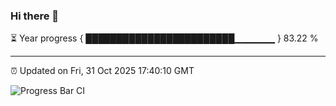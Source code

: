 ### Hi there 👋

⏳ Year progress { ████████████████████████▁▁▁▁▁▁ } 83.22 %

---

⏰ Updated on Fri, 31 Oct 2025 17:40:10 GMT

![Progress Bar CI](https://github.com/IshwaranRudhara/GIT-ACTION/workflows/Progress%20Bar%20CI/badge.svg)
